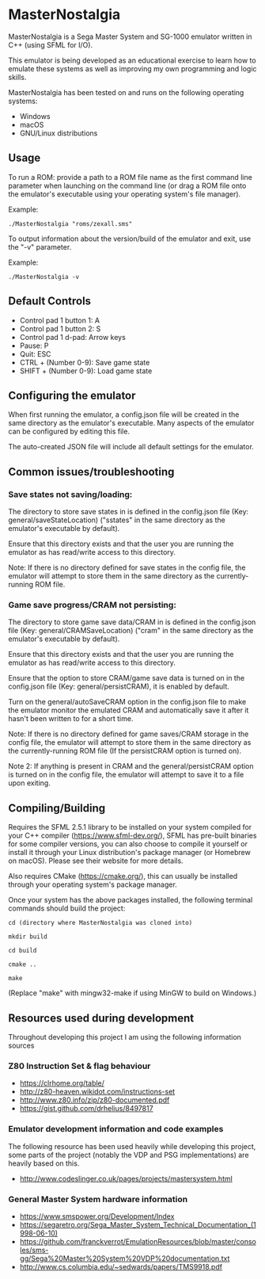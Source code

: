 # MasterNostalgia

MasterNostalgia is a Sega Master System and SG-1000 emulator written in C++ (using SFML for I/O).

This emulator is being developed as an educational exercise to learn how to emulate these systems as well as improving my own programming and logic skills.

MasterNostalgia has been tested on and runs on the following operating systems:

- Windows
- macOS
- GNU/Linux distributions

## Usage

To run a ROM: provide a path to a ROM file name as the first command line parameter when launching on the command line
(or drag a ROM file onto the emulator's executable using your operating system's file manager).

Example:

~~~console
./MasterNostalgia "roms/zexall.sms"
~~~

To output information about the version/build of the emulator and exit, use the "-v" parameter.

Example:
~~~
./MasterNostalgia -v
~~~

## Default Controls

- Control pad 1 button 1: A
- Control pad 1 button 2: S
- Control pad 1 d-pad: Arrow keys
- Pause: P
- Quit: ESC
- CTRL + (Number 0-9): Save game state
- SHIFT + (Number 0-9): Load game state

## Configuring the emulator

When first running the emulator, a config.json file will be created in the same directory as the emulator's executable. Many aspects of the emulator can be configured by editing this file.

The auto-created JSON file will include all default settings for the emulator.

## Common issues/troubleshooting

### Save states not saving/loading:

The directory to store save states in is defined in the config.json file (Key: general/saveStateLocation) ("sstates" in the same directory as the emulator's executable by default).

Ensure that this directory exists and that the user you are running the emulator as has read/write access to this directory.

Note: If there is no directory defined for save states in the config file, the emulator will attempt to store them in the same directory as the currently-running ROM file.

### Game save progress/CRAM not persisting:

The directory to store game save data/CRAM in is defined in the config.json file (Key: general/CRAMSaveLocation) ("cram" in the same directory as the emulator's executable by default).

Ensure that this directory exists and that the user you are running the emulator as has read/write access to this directory.

Ensure that the option to store CRAM/game save data is turned on in the config.json file (Key: general/persistCRAM), it is enabled by default.

Turn on the general/autoSaveCRAM option in the config.json file to make the emulator monitor the emulated CRAM and automatically save it after it hasn't been written to for a short time.

Note: If there is no directory defined for game saves/CRAM storage in the config file, the emulator will attempt to store them in the same directory as the currently-running ROM file (If the persistCRAM option is turned on).

Note 2: If anything is present in CRAM and the general/persistCRAM option is turned on in the config file, the emulator will attempt to save it to a file upon exiting.

## Compiling/Building

Requires the SFML 2.5.1 library to be installed on your system compiled for your C++ compiler (https://www.sfml-dev.org/), SFML
has pre-built binaries for some compiler versions, you can also choose to compile it yourself or install it through your
Linux distribution's package manager (or Homebrew on macOS). Please see their website for more details.

Also requires CMake (https://cmake.org/), this can usually be installed through your operating system's package manager.

Once your system has the above packages installed, the following terminal commands should build the project:

~~~console
cd (directory where MasterNostalgia was cloned into)

mkdir build

cd build

cmake ..

make
~~~
(Replace "make" with mingw32-make if using MinGW to build on Windows.)

## Resources used during development

Throughout developing this project I am using the following information sources

### Z80 Instruction Set & flag behaviour

- https://clrhome.org/table/
- http://z80-heaven.wikidot.com/instructions-set
- http://www.z80.info/zip/z80-documented.pdf
- https://gist.github.com/drhelius/8497817

### Emulator development information and code examples

The following resource has been used heavily while developing this project, some parts of the project (notably the VDP and PSG implementations) are heavily based on this.
- http://www.codeslinger.co.uk/pages/projects/mastersystem.html

### General Master System hardware information
- https://www.smspower.org/Development/Index
- https://segaretro.org/Sega_Master_System_Technical_Documentation_(1998-06-10)
- https://github.com/franckverrot/EmulationResources/blob/master/consoles/sms-gg/Sega%20Master%20System%20VDP%20documentation.txt
- http://www.cs.columbia.edu/~sedwards/papers/TMS9918.pdf
